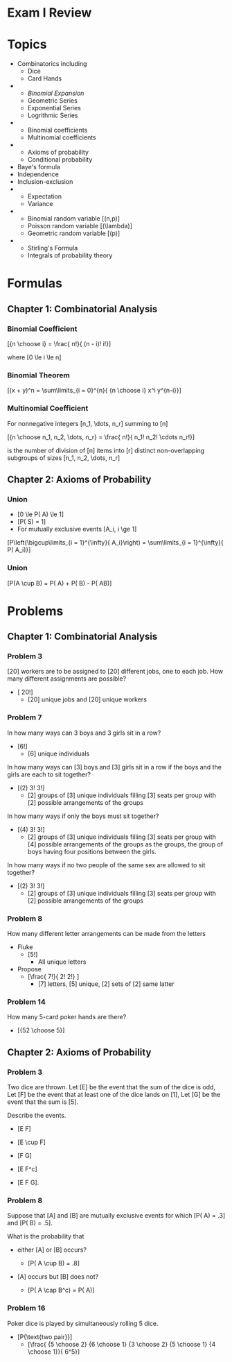 # Exam I Review

# Topics

* Combinatorics including 
  * Dice
  * Card Hands
* 
  * _Binomial Expansion_
  * Geometric Series
  * Exponential Series
  * Logrithmic Series
* 
  * Binomial coefficients
  * Multinomial coefficients
* 
  * Axioms of probability
  * Conditional probability
* Baye's formula
* Independence
* Inclusion-exclusion
* 
  * Expectation
  * Variance
* 
  * Binomial random variable \[(n,p)\]
  * Poisson random variable \[(\lambda)\]
  * Geometric random variable \[(p)\]
* 
  * Stirling's Formula 
  * Integrals of probability theory


# Formulas

## Chapter 1: Combinatorial Analysis

### Binomial Coefficient
\[{n \choose i} = \frac{ n!}{ (n - i)! i!}\]

where \[0 \le i \le n\]

### Binomial Theorem
\[(x + y)^n = \sum\limits_{i = 0}^{n}{ {n \choose i} x^i y^{n-i}}\]

### Multinomial Coefficient
For nonnegative integers \[n_1, \dots, n_r\] summing to \[n\]

\[{n \choose n_1, n_2, \dots, n_r} = \frac{ n!}{ n_1! n_2! \cdots n_r!}\]

is the number of division of \[n\] items into \[r\] distinct 
non-overlapping subgroups of sizes \[n_1, n_2, \dots, n_r\]

## Chapter 2: Axioms of Probability

### Union
* \[0 \le P( A) \le 1\]
* \[P( S) = 1\]
* For mutually exclusive events \[A_i, i \ge 1\]

\[P\left(\bigcup\limits_{i = 1}^{\infty}{ A_i}\right) = \sum\limits_{i = 1}^{\infty}{ P( A_i)}\]

### Union
\[P(A \cup B) = P( A) + P( B) - P( AB)\]

# Problems

## Chapter 1: Combinatorial Analysis

### Problem 3
\[20\] workers are to be assigned to \[20\] different jobs, 
one to each job. How many different assignments are possible?

* \[ 20!\]
  * \[20\] unique jobs and \[20\] unique workers 

### Problem 7
In how many ways can 3 boys and 3 girls sit in a row?
* \[6!\]
  * \[6\] unique individuals 

In how many ways can \[3\] boys and \[3\] girls sit in a row
if the boys and the girls are each to sit together?
* \[(2) 3! 3!\]
  * \[2\] groups of \[3\] unique individuals filling \[3\] seats per group
    with \[2\] possible arrangements of the groups

In how many ways if only the boys must sit together?  
* \[(4) 3! 3!\]
  * \[2\] groups of \[3\] unique individuals filling \[3\] seats per group
    with \[4\] possible arrangements of the groups as the groups, the group
    of boys having four positions between the girls.

In how many ways if no two people of the same sex are allowed to sit together?
* \[(2) 3! 3!\]
  * \[2\] groups of \[3\] unique individuals filling \[3\] seats per group
    with \[2\] possible arrangements of the groups

### Problem 8
How many different letter arrangements can be made from the letters

* Fluke
  * \[5!\]
      * All unique letters
* Propose
  * \[\frac{ 7!}{ 2! 2!} \]
      * \[7\] letters, \[5\] unique, \[2\] sets of \[2\] same latter

### Problem 14
How many 5-card poker hands are there?

* \[{52 \choose 5}\]

## Chapter 2: Axioms of Probability

### Problem 3
Two dice are thrown. 
Let \[E\] be the event that the sum of the dice is odd, 
Let \[F\] be the event that at least one of the dice lands on \[1\],
Let \[G\] be the event that the sum is \[5\]. 

Describe the events.

* \[E F\]

* \[E \cup F\]

* \[F G\]

* \[E F^c\]

* \[E F G\].

### Problem 8
Suppose that \[A\] and \[B\] are mutually exclusive events 
for which \[P( A) = .3\] and \[P( B) = .5\]. 

What is the probability that


* either \[A\] or \[B\] occurs?
  * \[P( A \cup B) = .8\]

* \[A\] occurs but \[B\] does not?
  * \[P( A \cap B^c) = P( A)\]

### Problem 16
Poker dice is played by simultaneously rolling 5
dice. 

* \[P\{\text{two pair}\}\]
  * \[\frac{ {5 \choose 2} {6 \choose 1} {3 \choose 2} {5 \choose 1} {4 \choose 1}}{ 6^5}\]
